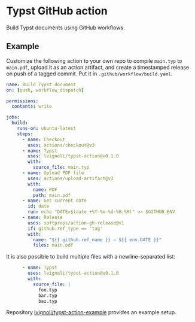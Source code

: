 # Typst GitHub action

Build Typst documents using GitHub workflows.

## Example

Customize the following action to your own repo to compile `main.typ` to `main.pdf`, upload it as an action artifact, and create a timestamped release on push of a tagged commit.
Put it in `.github/workflow/build.yaml`.

```yaml
name: Build Typst document
on: [push, workflow_dispatch]

permissions:
  contents: write

jobs:
  build:
    runs-on: ubuntu-latest
    steps:
      - name: Checkout
        uses: actions/checkout@v3
      - name: Typst
        uses: lvignoli/typst-action@v0.1.0
        with:
          source_file: main.typ
      - name: Upload PDF file
        uses: actions/upload-artifact@v3
        with:
          name: PDF
          path: main.pdf
      - name: Get current date
        id: date
        run: echo "DATE=$(date +%Y-%m-%d-%H:%M)" >> $GITHUB_ENV
      - name: Release
        uses: softprops/action-gh-release@v1
        if: github.ref_type == 'tag'
        with:
          name: "${{ github.ref_name }} — ${{ env.DATE }}"
          files: main.pdf

```

It is also possible to build multiple files with a newline-separated list:

```yaml
      - name: Typst
        uses: lvignoli/typst-action@v0.1.0
        with:
          source_file: |
            foo.typ
            bar.typ
            baz.typ
```

Repository [lvignoli/typst-action-example](https://github.com/lvignoli/typst-action-example) provides an example setup.
